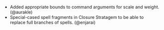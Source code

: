 - Added appropriate bounds to command arguments for scale and weight. (@aurakle)
- Special-cased spell fragments in Closure Stratagem to be able to replace full branches of spells. (@enjarai)
